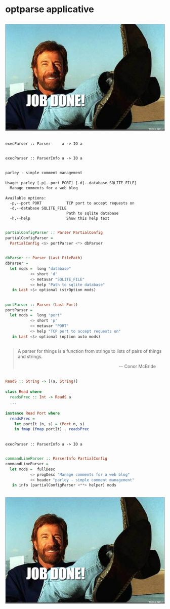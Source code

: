 # optparse applicative

##

<img src="images/job-done.jpg" alt="job done!" />

##

`execParser :: Parser     a -> IO a`

##

`execParser :: ParserInfo a -> IO a`

##

```shell
parley - simple comment management

Usage: parley [-p|--port PORT] [-d|--database SQLITE_FILE]
  Manage comments for a web blog

Available options:
  -p,--port PORT           TCP port to accept requests on
  -d,--database SQLITE_FILE
                           Path to sqlite database
  -h,--help                Show this help text
```

##

```haskell
partialConfigParser :: Parser PartialConfig
partialConfigParser =
  PartialConfig <$> portParser <*> dbParser
```

##

```haskell
dbParser :: Parser (Last FilePath)
dbParser =
  let mods =  long "database"
           <> short 'd'
           <> metavar "SQLITE_FILE"
           <> help "Path to sqlite database"
   in Last <$> optional (strOption mods)
```

##

```haskell
portParser :: Parser (Last Port)
portParser =
  let mods =  long "port"
           <> short 'p'
           <> metavar "PORT"
           <> help "TCP port to accept requests on"
   in Last <$> optional (option auto mods)
```

##

> A parser for things is a function from strings to lists of pairs of things and strings.  
> <p style="text-align: right; padding-right: 2em; display: block;">-- Conor McBride</p>

##

```haskell
ReadS :: String -> [(a, String)]
  
class Read where
  readsPrec :: Int -> ReadS a
  ...
  
instance Read Port where
  readsPrec =
    let portIt (n, s) = (Port n, s)
    in fmap (fmap portIt) . readsPrec
```

##

`execParser :: ParserInfo a -> IO a`

##

```haskell
commandLineParser :: ParserInfo PartialConfig
commandLineParser =
  let mods =  fullDesc
           <> progDesc "Manage comments for a web blog"
           <> header "parley - simple comment management"
   in info (partialConfigParser <**> helper) mods
```

##

<img src="images/job-done.jpg" alt="job done!" />

